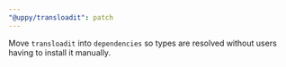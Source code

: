 ```yaml
---
"@uppy/transloadit": patch
---
```


Move `transloadit` into `dependencies` so types are resolved without users having to install it manually.
